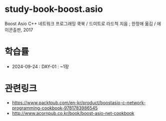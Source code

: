 # study-book-boost.asio

Boost Asio C++ 네트워크 프로그래밍 쿡북 / 드미트로 라드척 지음 ; 한정애 옮김 / 에이콘출판, 2017

# 학습률

- 2024-09-24 : DAY-01 : ~1장

# 관련링크

- https://www.packtpub.com/en-kr/product/boostasio-c-network-programming-cookbook-9781783986545
- http://www.acornpub.co.kr/book/boost-asio-net-cookbook

